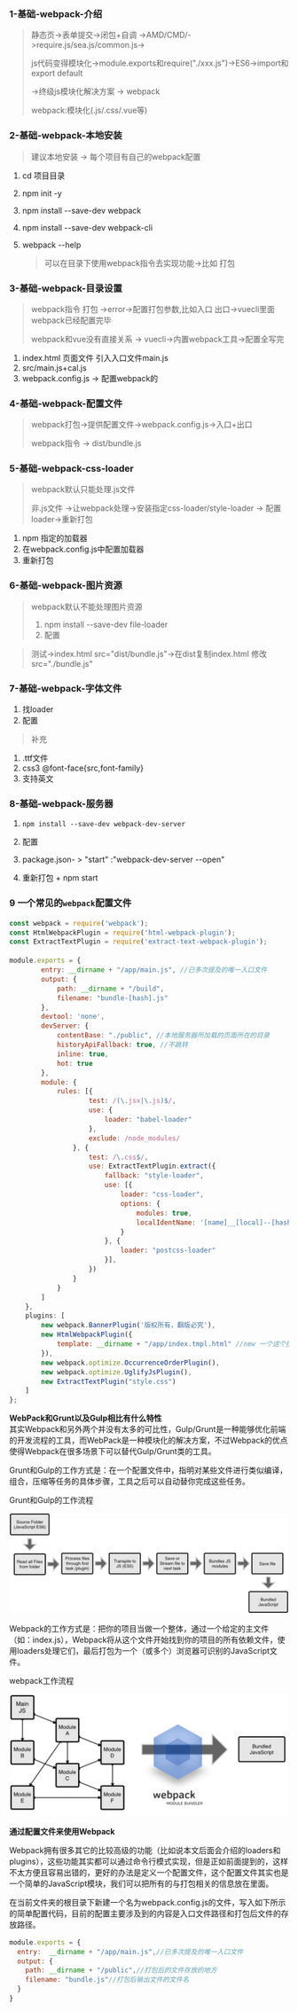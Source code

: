### 1-基础-webpack-介绍

> 静态页->表单提交->闭包+自调 ->AMD/CMD/->require.js/sea.js/common.js->
>
> js代码变得模块化->module.exports和require("./xxx.js")->ES6->import和export default
>
> ->终级js模块化解决方案 -> webpack
>
> webpack:模块化(.js/.css/.vue等)
>
> 

### 2-基础-webpack-本地安装

> 建议本地安装 -> 每个项目有自己的webpack配置

1. cd 项目目录

2. npm init -y

3.  npm install --save-dev webpack

4.  npm install --save-dev webpack-cli

5. webpack --help

   > 可以在目录下使用webpack指令去实现功能->比如 打包 


### 3-基础-webpack-目录设置

> webpack指令 打包 ->error->配置打包参数,比如入口 出口->vuecli里面webpack已经配置完毕
>
> webpack和vue没有直接关系 -> vuecli->内置webpack工具->配置全写完

1. index.html 页面文件 引入入口文件main.js
2. src/main.js+cal.js
3. webpack.config.js -> 配置webpack的

### 4-基础-webpack-配置文件

> webpack打包->提供配置文件->webpack.config.js->入口+出口
>
> webpack指令 -> dist/bundle.js

### 5-基础-webpack-css-loader

> webpack默认只能处理.js文件
>
> 非.js文件 ->让webpack处理->安装指定css-loader/style-loader -> 配置loader->重新打包

1. npm 指定的加载器 
2. 在webpack.config.js中配置加载器
3. 重新打包

### 6-基础-webpack-图片资源

> webpack默认不能处理图片资源
>
> 1. npm install --save-dev file-loader
> 2. 配置

> 测试->index.html src="dist/bundle.js"->在dist复制index.html 修改src="./bundle.js"



### 7-基础-webpack-字体文件

1. 找loader
2. 配置

> 补充

1. .ttf文件
2. css3 @font-face{src,font-family} 
3. 支持英文


### 8-基础-webpack-服务器

1. ```
   npm install --save-dev webpack-dev-server
   ```

2. 配置

3. package.json- > "start" :"webpack-dev-server --open"

4. 重新打包  + npm start

### 9 一个常见的`webpack`配置文件
```js
const webpack = require('webpack');
const HtmlWebpackPlugin = require('html-webpack-plugin');
const ExtractTextPlugin = require('extract-text-webpack-plugin');

module.exports = {
        entry: __dirname + "/app/main.js", //已多次提及的唯一入口文件
        output: {
            path: __dirname + "/build",
            filename: "bundle-[hash].js"
        },
        devtool: 'none',
        devServer: {
            contentBase: "./public", //本地服务器所加载的页面所在的目录
            historyApiFallback: true, //不跳转
            inline: true,
            hot: true
        },
        module: {
            rules: [{
                    test: /(\.jsx|\.js)$/,
                    use: {
                        loader: "babel-loader"
                    },
                    exclude: /node_modules/
                }, {
                    test: /\.css$/,
                    use: ExtractTextPlugin.extract({
                        fallback: "style-loader",
                        use: [{
                            loader: "css-loader",
                            options: {
                                modules: true,
                                localIdentName: '[name]__[local]--[hash:base64:5]'
                            }
                        }, {
                            loader: "postcss-loader"
                        }],
                    })
                }
            }
        ]
    },
    plugins: [
        new webpack.BannerPlugin('版权所有，翻版必究'),
        new HtmlWebpackPlugin({
            template: __dirname + "/app/index.tmpl.html" //new 一个这个插件的实例，并传入相关的参数
        }),
        new webpack.optimize.OccurrenceOrderPlugin(),
        new webpack.optimize.UglifyJsPlugin(),
        new ExtractTextPlugin("style.css")
    ]
};
```
**WebPack和Grunt以及Gulp相比有什么特性**  
其实Webpack和另外两个并没有太多的可比性，Gulp/Grunt是一种能够优化前端的开发流程的工具，而WebPack是一种模块化的解决方案，不过Webpack的优点使得Webpack在很多场景下可以替代Gulp/Grunt类的工具。

Grunt和Gulp的工作方式是：在一个配置文件中，指明对某些文件进行类似编译，组合，压缩等任务的具体步骤，工具之后可以自动替你完成这些任务。  

Grunt和Gulp的工作流程

![](../../assets/img/gulp.png)

Webpack的工作方式是：把你的项目当做一个整体，通过一个给定的主文件（如：index.js），Webpack将从这个文件开始找到你的项目的所有依赖文件，使用loaders处理它们，最后打包为一个（或多个）浏览器可识别的JavaScript文件。

webpack工作流程

![](../../assets/img/webpack.png)

**通过配置文件来使用Webpack**

Webpack拥有很多其它的比较高级的功能（比如说本文后面会介绍的loaders和plugins），这些功能其实都可以通过命令行模式实现，但是正如前面提到的，这样不太方便且容易出错的，更好的办法是定义一个配置文件，这个配置文件其实也是一个简单的JavaScript模块，我们可以把所有的与打包相关的信息放在里面。

在当前文件夹的根目录下新建一个名为webpack.config.js的文件，写入如下所示的简单配置代码，目前的配置主要涉及到的内容是入口文件路径和打包后文件的存放路径。
```js
module.exports = {
  entry:  __dirname + "/app/main.js",//已多次提及的唯一入口文件
  output: {
    path: __dirname + "/public",//打包后的文件存放的地方
    filename: "bundle.js"//打包后输出文件的文件名
  }
}
```
